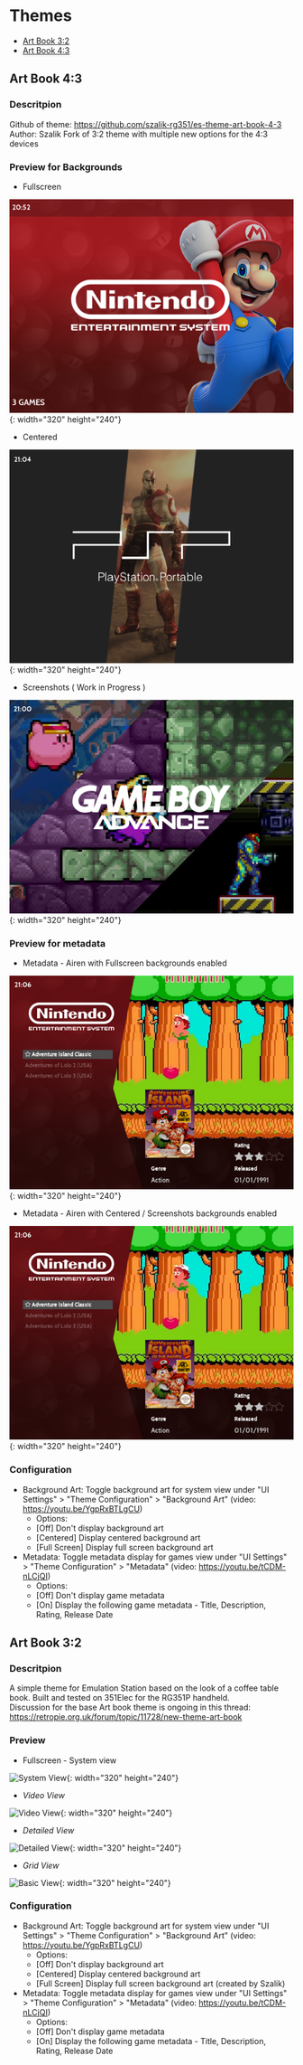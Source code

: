 # Themes

- [Art Book 3:2](#art-book-32)
- [Art Book 4:3](#art-book-43)

## Art Book 4:3

### Descritpion
Github of theme: https://github.com/szalik-rg351/es-theme-art-book-4-3
Author: Szalik
Fork of 3:2 theme with multiple new options for the 4:3 devices

### Preview for Backgrounds

* Fullscreen 

![4:3 Fullscreen](images/themes/43fullscreen.png){: width="320" height="240"}

* Centered 

![4:3 Centered](images/themes/43centered.png){: width="320" height="240"}

* Screenshots ( Work in Progress ) 

![4:3 Screenshots](images/themes/43screenshots.png){: width="320" height="240"}

### Preview for metadata

* Metadata - Airen with Fullscreen backgrounds enabled

![4:3 Metadata Airen](images/themes/43airenview.png){: width="320" height="240"}

* Metadata - Airen with Centered / Screenshots backgrounds enabled

![4:3 Metadata Airen](images/themes/43airenview.png){: width="320" height="240"}

### Configuration
- Background Art: Toggle background art for system view under "UI Settings" > "Theme Configuration" > "Background Art" (video: https://youtu.be/YgpRxBTLgCU)
  - Options:
  - [Off] Don't display background art
  - [Centered] Display centered background art
  - [Full Screen] Display full screen background art
- Metadata: Toggle metadata display for games view under "UI Settings" > "Theme Configuration" > "Metadata" (video: https://youtu.be/tCDM-nLCjQI)
  - Options:
  - [Off] Don't display game metadata
  - [On] Display the following game metadata - Title, Description, Rating, Release Date


## Art Book 3:2

### Descritpion
A simple theme for Emulation Station based on the look of a coffee table book.  Built and tested on 351Elec for the RG351P handheld.  
Discussion for the base Art book theme is ongoing in this thread: https://retropie.org.uk/forum/topic/11728/new-theme-art-book

### Preview

* Fullscreen - System view

![System View](https://i.imgur.com/1RGfbBP.png){: width="320" height="240"}

* *Video View*

![Video View](https://i.imgur.com/21yeUMy.png){: width="320" height="240"} 

* *Detailed View*

![Detailed View](https://i.imgur.com/QauSTJf.png){: width="320" height="240"}

* *Grid View*

![Basic View](https://i.imgur.com/FbU32kX.png){: width="320" height="240"} 

### Configuration
- Background Art: Toggle background art for system view under "UI Settings" > "Theme Configuration" > "Background Art" (video: https://youtu.be/YgpRxBTLgCU)
  - Options:
  - [Off] Don't display background art
  - [Centered] Display centered background art
  - [Full Screen] Display full screen background art (created by Szalik)
- Metadata: Toggle metadata display for games view under "UI Settings" > "Theme Configuration" > "Metadata" (video: https://youtu.be/tCDM-nLCjQI)
  - Options:
  - [Off] Don't display game metadata
  - [On] Display the following game metadata - Title, Description, Rating, Release Date
